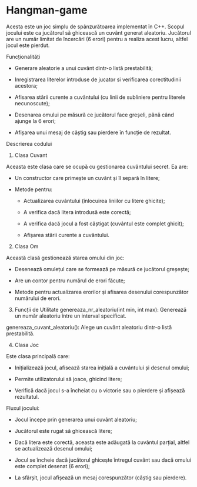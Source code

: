 # Hangman-game
Acesta este un joc simplu de spânzurătoarea implementat în C++. Scopul jocului este ca jucătorul să ghicească un cuvânt generat aleatoriu. Jucătorul are un număr limitat de încercări (6 erori) pentru a realiza acest lucru, altfel jocul este pierdut.

Funcționalități

- Generare aleatorie a unui cuvânt dintr-o listă prestabilită;

- Inregistrarea literelor introduse de jucator si verificarea corectitudinii acestora;

- Afisarea stării curente a cuvântului (cu linii de subliniere pentru literele necunoscute);

- Desenarea omului pe măsură ce jucătorul face greșeli, până când ajunge la 6 erori;

- Afișarea unui mesaj de câștig sau pierdere în funcție de rezultat.

Descrierea codului
1. Clasa Cuvant

Aceasta este clasa care se ocupă cu gestionarea cuvântului secret. Ea are:

- Un constructor care primește un cuvânt și îl separă în litere;

- Metode pentru:

  - Actualizarea cuvântului (înlocuirea liniilor cu litere ghicite);

  - A verifica dacă litera introdusă este corectă;

  - A verifica dacă jocul a fost câștigat (cuvântul este complet ghicit);

  - Afișarea stării curente a cuvântului.

2. Clasa Om

Această clasă gestionează starea omului din joc:

- Desenează omulețul care se formează pe măsură ce jucătorul greșește;

- Are un contor pentru numărul de erori făcute;

 - Metode pentru actualizarea erorilor și afisarea desenului corespunzător numărului de erori.

3. Funcții de Utilitate
genereaza_nr_aleatoriu(int min, int max): Generează un număr aleatoriu între un interval specificat.

genereaza_cuvant_aleatoriu(): Alege un cuvânt aleatoriu dintr-o listă prestabilită.

4. Clasa Joc

Este clasa principală care:

- Inițializează jocul, afisează starea inițială a cuvântului și desenul omului;

- Permite utilizatorului să joace, ghicind litere;

- Verifică dacă jocul s-a încheiat cu o victorie sau o pierdere și afișează rezultatul.
  

Fluxul jocului:

- Jocul începe prin generarea unui cuvânt aleatoriu;

- Jucătorul este rugat să ghicească litere;

- Dacă litera este corectă, aceasta este adăugată la cuvântul parțial, altfel se actualizează desenul omului;

- Jocul se încheie dacă jucătorul ghicește întregul cuvânt sau dacă omului este complet desenat (6 erori);

- La sfârșit, jocul afișează un mesaj corespunzător (câștig sau pierdere).

